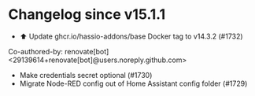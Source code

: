 # Changelog since v15.1.1
- ⬆️ Update ghcr.io/hassio-addons/base Docker tag to v14.3.2 (#1732)

Co-authored-by: renovate[bot] <29139614+renovate[bot]@users.noreply.github.com> 
- Make credentials secret optional (#1730) 
- Migrate Node-RED config out of Home Assistant config folder (#1729) 
